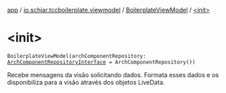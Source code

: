 [app](../../index.md) / [io.schiar.tccboilerplate.viewmodel](../index.md) / [BoilerplateViewModel](index.md) / [&lt;init&gt;](./-init-.md)

# &lt;init&gt;

`BoilerplateViewModel(archComponentRepository: `[`ArchComponentRepositoryInterface`](../../io.schiar.tccboilerplate.model.repository/-arch-component-repository-interface/index.md)` = ArchComponentRepository())`

Recebe mensagens da visão solicitando dados.
Formata esses dados e os disponibiliza para a visão através dos objetos LiveData.

